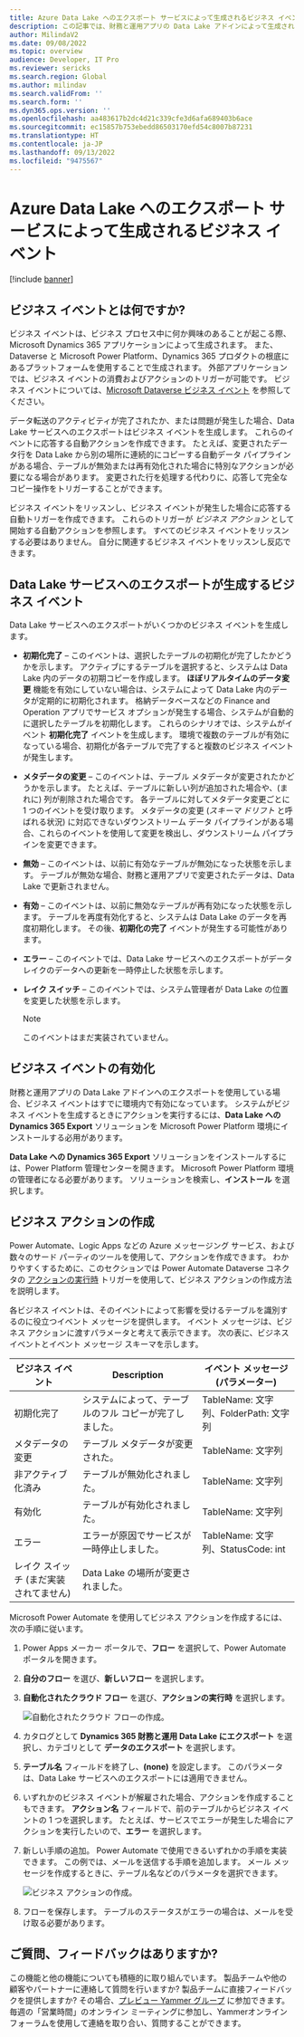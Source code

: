 ```yaml
---
title: Azure Data Lake へのエクスポート サービスによって生成されるビジネス イベント
description: この記事では、財務と運用アプリの Data Lake アドインによって生成されるビジネス イベントについて説明します。
author: MilindaV2
ms.date: 09/08/2022
ms.topic: overview
audience: Developer, IT Pro
ms.reviewer: sericks
ms.search.region: Global
ms.author: milindav
ms.search.validFrom: ''
ms.search.form: ''
ms.dyn365.ops.version: ''
ms.openlocfilehash: aa483617b2dc4d21c339cfe3d6afa689403b6ace
ms.sourcegitcommit: ec15857b753ebedd86503170efd54c8007b87231
ms.translationtype: HT
ms.contentlocale: ja-JP
ms.lasthandoff: 09/13/2022
ms.locfileid: "9475567"
---
```

# <a name="business-events-generated-by-the-export-to-azure-data-lake-service"></a>Azure Data Lake へのエクスポート サービスによって生成されるビジネス イベント

[!include [banner](../includes/banner.md)]

## <a name="what-are-business-events"></a>ビジネス イベントとは何ですか?

ビジネス イベントは、ビジネス プロセス中に何か興味のあることが起こる際、Microsoft Dynamics 365 アプリケーションによって生成されます。 また、Dataverse と Microsoft Power Platform、Dynamics 365 プロダクトの根底にあるプラットフォームを使用することで生成されます。 外部アプリケーションでは、ビジネス イベントの消費およびアクションのトリガーが可能です。 ビジネス イベントについては、[Microsoft Dataverse ビジネス イベント](/powerapps/developer/data-platform/business-events) を参照してください。

データ転送のアクティビティが完了されたか、または問題が発生した場合、Data Lake サービスへのエクスポートはビジネス イベントを生成します。 これらのイベントに応答する自動アクションを作成できます。 たとえば、変更されたデータ行を Data Lake から別の場所に連続的にコピーする自動データ パイプラインがある場合、テーブルが無効または再有効化された場合に特別なアクションが必要になる場合があります。 変更された行を処理する代わりに、応答して完全なコピー操作をトリガーすることができます。

ビジネス イベントをリッスンし、ビジネス イベントが発生した場合に応答する自動トリガーを作成できます。 これらのトリガーが *ビジネス アクション* として開始する自動アクションを参照します。 すべてのビジネス イベントをリッスンする必要はありません。 自分に関連するビジネス イベントをリッスンし反応できます。

## <a name="business-events-that-the-export-to-data-lake-service-generates"></a>Data Lake サービスへのエクスポートが生成するビジネス イベント

Data Lake サービスへのエクスポートがいくつかのビジネス イベントを生成します。

- **初期化完了** – このイベントは、選択したテーブルの初期化が完了したかどうかを示します。 アクティブにするテーブルを選択すると、システムは Data Lake 内のデータの初期コピーを作成します。 **ほぼリアルタイムのデータ変更** 機能を有効にしていない場合は、システムによって Data Lake 内のデータが定期的に初期化されます。 格納データベースなどの Finance and Operation アプリでサービス オプションが発生する場合、システムが自動的に選択したテーブルを初期化します。 これらのシナリオでは、システムがイベント **初期化完了** イベントを生成します。 環境で複数のテーブルが有効になっている場合、初期化が各テーブルで完了すると複数のビジネス イベントが発生します。
- **メタデータの変更** – このイベントは、テーブル メタデータが変更されたかどうかを示します。 たとえば、テーブルに新しい列が追加された場合や、(まれに) 列が削除された場合です。 各テーブルに対してメタデータ変更ごとに 1 つのイベントを受け取ります。 メタデータの変更 (*スキーマ ドリフト* と呼ばれる状況) に対応できないダウンストリーム データ パイプラインがある場合、これらのイベントを使用して変更を検出し、ダウンストリーム パイプラインを変更できます。
- **無効** – このイベントは、以前に有効なテーブルが無効になった状態を示します。 テーブルが無効な場合、財務と運用アプリで変更されたデータは、Data Lake で更新されません。
- **有効** – このイベントは、以前に無効なテーブルが再有効になった状態を示します。 テーブルを再度有効化すると、システムは Data Lake のデータを再度初期化します。 その後、**初期化の完了** イベントが発生する可能性があります。
- **エラー** – このイベントでは、Data Lake サービスへのエクスポートがデータ レイクのデータへの更新を一時停止した状態を示します。
- **レイク スイッチ** – このイベントでは、システム管理者が Data Lake の位置を変更した状態を示します。

    > [!NOTE]
    > このイベントはまだ実装されていません。

## <a name="enable-business-events"></a>ビジネス イベントの有効化

財務と運用アプリの Data Lake アドインへのエクスポートを使用している場合、ビジネス イベントはすでに環境内で有効になっています。 システムがビジネス イベントを生成するときにアクションを実行するには、**Data Lake への Dynamics 365 Export** ソリューションを Microsoft Power Platform 環境にインストールする必用があります。

**Data Lake への Dynamics 365 Export** ソリューションをインストールするには、Power Platform 管理センターを開きます。 Microsoft Power Platform 環境の管理者になる必要があります。 ソリューションを検索し、**インストール** を選択します。


## <a name="create-a-business-action"></a>ビジネス アクションの作成

Power Automate、Logic Apps などの Azure メッセージング サービス、および数々のサード パーティのツールを使用して、アクションを作成できます。 わかりやすくするために、このセクションでは Power Automate Dataverse コネクタの [アクションの実行時](/connectors/commondataserviceforapps/#when-an-action-is-performed-(preview)) トリガーを使用して、ビジネス アクションの作成方法を説明します。

各ビジネス イベントは、そのイベントによって影響を受けるテーブルを識別するのに役立つイベント メッセージを提供します。 イベント メッセージは、ビジネス アクションに渡すパラメータと考えて表示できます。 次の表に、ビジネス イベントとイベント メッセージ スキーマを示します。

| ビジネス イベント                    | Description                                      | イベント メッセージ (パラメーター)            |
|-----------------------------------|--------------------------------------------------|---------------------------------------|
| 初期化完了     | システムによって、テーブルのフル コピーが完了しました。 | TableName: 文字列、FolderPath: 文字列 |
| メタデータの変更        | テーブル メタデータが変更された。                      | TableName: 文字列                     |
| 非アクティブ化済み             | テーブルが無効化されました。                    | TableName: 文字列                     |
| 有効化               | テーブルが有効化されました。                      | TableName: 文字列                     |
| エラー                   | エラーが原因でサービスが一時停止しました。      | TableName: 文字列、StatusCode: int    |
| レイク スイッチ (まだ実装されてません) | Data Lake の場所が変更されました。         |                                       |

Microsoft Power Automate を使用してビジネス アクションを作成するには、次の手順に従います。

1. Power Apps メーカー ポータルで、**フロー** を選択して、Power Automate ポータルを開きます。
2. **自分のフロー** を選び、**新しいフロー** を選択します。
3. **自動化されたクラウド フロー** を選び、**アクションの実行時** を選択します。

    ![自動化されたクラウド フローの作成。](./media/NewAutomatedCloudFlow.png)

4. カタログとして **Dynamics 365 財務と運用 Data Lake にエクスポート** を選択し、カテゴリとして **データのエクスポート** を選択します。
5. **テーブル名** フィールドを終了し、**(none)** を設定します。 このパラメータは、Data Lake サービスへのエクスポートには適用できません。
6. いずれかのビジネス イベントが解雇された場合、アクションを作成することもできます。 **アクション名** フィールドで、前のテーブルからビジネス イベントの 1 つを選択します。 たとえば、サービスでエラーが発生した場合にアクションを実行したいので、**エラー** を選択します。
7. 新しい手順の追加。 Power Automate で使用できるいずれかの手順を実装できます。 この例では、メールを送信する手順を追加します。 メール メッセージを作成するときに、テーブル名などのパラメータを選択できます。

    ![ビジネス アクションの作成。](./media/WhenActionisPerformed.png)

8. フローを保存します。 テーブルのステータスがエラーの場合は、メールを受け取る必要があります。

## <a name="any-questions-feedback"></a>ご質問、フィードバックはありますか?

この機能と他の機能についても積極的に取り組んでいます。 製品チームや他の顧客やパートナーに連絡して質問を行いますか? 製品チームに直接フィードバックを提供しますか? その場合、[プレビュー Yammer グループ](https://www.yammer.com/dynamicsaxfeedbackprograms/#/threads/inGroup?type=in_group&feedId=32768909312&view=all) に参加できます。 毎週の「営業時間」のオンライン ミーティングに参加し、Yammerオンライン フォーラムを使用して連絡を取り合い、質問することができます。

